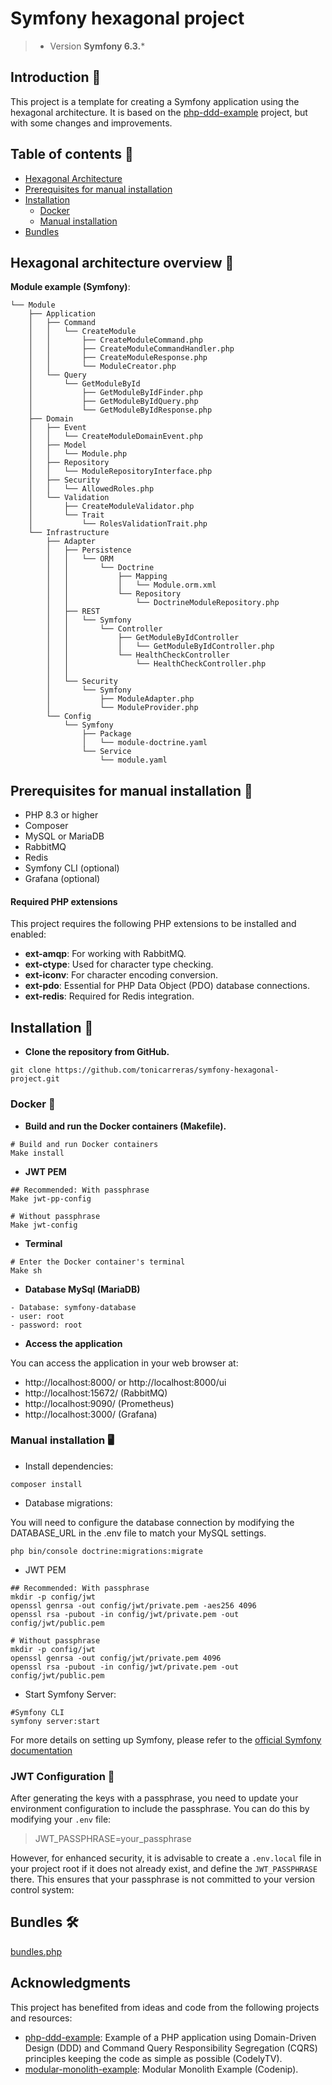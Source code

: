 # Symfony hexagonal project
> - Version **Symfony 6.3.***

## Introduction 🌟
This project is a template for creating a Symfony application using the hexagonal architecture. It is based on the [php-ddd-example](https://github.com/CodelyTV/php-ddd-example) project, but with some changes and improvements.

## Table of contents 📖
- [Hexagonal Architecture](#hexagonal-architecture-)
- [Prerequisites for manual installation](#prerequisites-for-manual-installation-)
- [Installation](#installation-)
  - [Docker](#docker-)
  - [Manual installation](#manual-installation-)
- [Bundles](#bundles-)

## Hexagonal architecture overview 🎯

 **Module example (Symfony)**:
```
└── Module
    ├── Application
    │   ├── Command
    │   │   └── CreateModule
    │   │       ├── CreateModuleCommand.php
    │   │       ├── CreateModuleCommandHandler.php
    │   │       ├── CreateModuleResponse.php
    │   │       └── ModuleCreator.php
    │   └── Query
    │       └── GetModuleById
    │           ├── GetModuleByIdFinder.php
    │           ├── GetModuleByIdQuery.php
    │           └── GetModuleByIdResponse.php
    ├── Domain
    │   ├── Event
    │   │   └── CreateModuleDomainEvent.php
    │   ├── Model
    │   │   └── Module.php
    │   ├── Repository
    │   │   └── ModuleRepositoryInterface.php
    │   ├── Security
    │   │   └── AllowedRoles.php
    │   └── Validation
    │       ├── CreateModuleValidator.php
    │       └── Trait
    │           └── RolesValidationTrait.php
    └── Infrastructure
        ├── Adapter
        │   ├── Persistence
        │   │   └── ORM
        │   │       └── Doctrine
        │   │           ├── Mapping
        │   │           │   └── Module.orm.xml
        │   │           └── Repository
        │   │               └── DoctrineModuleRepository.php
        │   ├── REST
        │   │   └── Symfony
        │   │       └── Controller
        │   │           ├── GetModuleByIdController
        │   │           │   └── GetModuleByIdController.php
        │   │           └── HealthCheckController
        │   │               └── HealthCheckController.php
        │   │           
        │   └── Security
        │       └── Symfony
        │           ├── ModuleAdapter.php
        │           └── ModuleProvider.php
        └── Config
            └── Symfony
                ├── Package
                │   └── module-doctrine.yaml
                └── Service
                    └── module.yaml

```
## Prerequisites for manual installation 🧾️
- PHP 8.3 or higher
- Composer
- MySQL or MariaDB
- RabbitMQ
- Redis
- Symfony CLI (optional)
- Grafana (optional)

#### Required PHP extensions
This project requires the following PHP extensions to be installed and enabled:

- **ext-amqp**: For working with RabbitMQ.
- **ext-ctype**: Used for character type checking.
- **ext-iconv**: For character encoding conversion.
- **ext-pdo**: Essential for PHP Data Object (PDO) database connections.
- **ext-redis**: Required for Redis integration.

## Installation 🚀

- **Clone the repository from GitHub.**

```shell
git clone https://github.com/tonicarreras/symfony-hexagonal-project.git
```

### Docker 🐳

- **Build and run the Docker containers (Makefile).**

```shell
# Build and run Docker containers
Make install
```

- **JWT PEM**

```shell
## Recommended: With passphrase
Make jwt-pp-config

# Without passphrase
Make jwt-config
```

- **Terminal**

```shell
# Enter the Docker container's terminal
Make sh
```

- **Database MySql (MariaDB)**

```
- Database: symfony-database 
- user: root
- password: root
```

- **Access the application**

You can access the application in your web browser at: 
- http://localhost:8000/ or http://localhost:8000/ui
- http://localhost:15672/ (RabbitMQ)
- http://localhost:9090/ (Prometheus)
- http://localhost:3000/ (Grafana)

### Manual installation 🖥

- Install dependencies:
```shell
composer install
```

- Database migrations:

You will need to configure the database connection by modifying the DATABASE_URL in the .env file to match your MySQL settings.
```shell
php bin/console doctrine:migrations:migrate
```

- JWT PEM
```shell
## Recommended: With passphrase
mkdir -p config/jwt
openssl genrsa -out config/jwt/private.pem -aes256 4096
openssl rsa -pubout -in config/jwt/private.pem -out config/jwt/public.pem

# Without passphrase
mkdir -p config/jwt
openssl genrsa -out config/jwt/private.pem 4096
openssl rsa -pubout -in config/jwt/private.pem -out config/jwt/public.pem
```

- Start Symfony Server:
```shell
#Symfony CLI
symfony server:start
```
For more details on setting up Symfony, please refer to the [official Symfony documentation](https://symfony.com/doc/current/setup.html)

### JWT Configuration 🔑

After generating the keys with a passphrase, you need to update your environment configuration to include the passphrase. You can do this by modifying your `.env` file:
>JWT_PASSPHRASE=your_passphrase

However, for enhanced security, it is advisable to create a `.env.local` file in your project root if it does not already exist, and define the `JWT_PASSPHRASE` there. This ensures that your passphrase is not committed to your version control system:

## Bundles 🛠

[bundles.php](config/bundles.php)

## Acknowledgments

This project has benefited from ideas and code from the following projects and resources:
- [php-ddd-example](https://github.com/CodelyTV/php-ddd-example): Example of a PHP application using Domain-Driven Design (DDD) and Command Query Responsibility Segregation (CQRS) principles keeping the code as simple as possible (CodelyTV).
- [modular-monolith-example](https://github.com/codenip-tech/modular-monolith-example): Modular Monolith Example (Codenip).